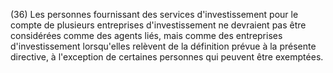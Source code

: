 (36) Les personnes fournissant des services d'investissement pour le compte de plusieurs entreprises d'investissement ne devraient pas être considérées comme des agents liés, mais comme des entreprises d'investissement lorsqu'elles relèvent de la définition prévue à la présente directive, à l'exception de certaines personnes qui peuvent être exemptées.